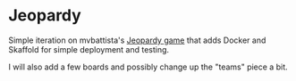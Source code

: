 # Jeopardy
Simple iteration on mvbattista's [Jeopardy game](https://github.com/mvbattista/jeopardy) that adds Docker and Skaffold for simple deployment and testing.

I will also add a few boards and possibly change up the "teams" piece a bit.
